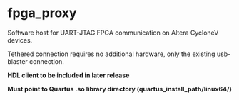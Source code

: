 # fpga_proxy
Software host for UART-JTAG FPGA communication on Altera CycloneV devices. 

Tethered connection requires no additional hardware, only the existing usb-blaster connection. 

**HDL client to be included in later release**

**Must point to Quartus .so library directory (quartus_install_path/linux64/)**
